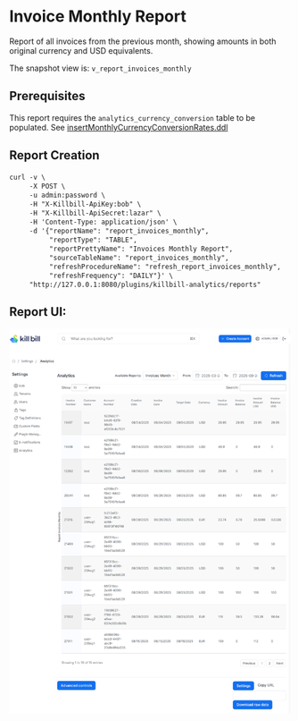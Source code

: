# Invoice Monthly Report

Report of all invoices from the previous month, showing amounts in both original currency and USD equivalents.

The snapshot view is: `v_report_invoices_monthly`

## Prerequisites

This report requires the `analytics_currency_conversion` table to be populated. See [insertMonthlyCurrencyConversionRates.ddl](../utils/insertMonthlyCurrencyConversionRates.ddl)

## Report Creation

```
curl -v \
     -X POST \
     -u admin:password \
     -H "X-Killbill-ApiKey:bob" \
     -H "X-Killbill-ApiSecret:lazar" \
     -H 'Content-Type: application/json' \
     -d '{"reportName": "report_invoices_monthly",
          "reportType": "TABLE",
          "reportPrettyName": "Invoices Monthly Report",
          "sourceTableName": "report_invoices_monthly",
          "refreshProcedureName": "refresh_report_invoices_monthly",
          "refreshFrequency": "DAILY"}' \
     "http://127.0.0.1:8080/plugins/killbill-analytics/reports"
```

## Report UI:

![invoices-monthly.png](invoices-monthly.png)
